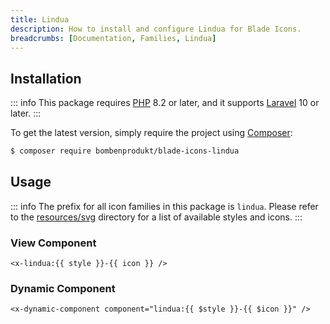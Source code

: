 ```yaml
---
title: Lindua
description: How to install and configure Lindua for Blade Icons.
breadcrumbs: [Documentation, Families, Lindua]
---
```


## Installation

::: info
This package requires [PHP](https://www.php.net/) 8.2 or later, and it supports [Laravel](https://laravel.com/) 10 or later.
:::

To get the latest version, simply require the project using [Composer](https://getcomposer.org/):

```bash
$ composer require bombenprodukt/blade-icons-lindua
```

## Usage

::: info
The prefix for all icon families in this package is `lindua`. Please refer to the [resources/svg](https://github.com/faustbrian/blade-icons-lindua/tree/main/resources/svg) directory for a list of available styles and icons.
:::

### View Component

```blade
<x-lindua:{{ style }}-{{ icon }} />
```

### Dynamic Component

```blade
<x-dynamic-component component="lindua:{{ $style }}-{{ $icon }}" />
```
